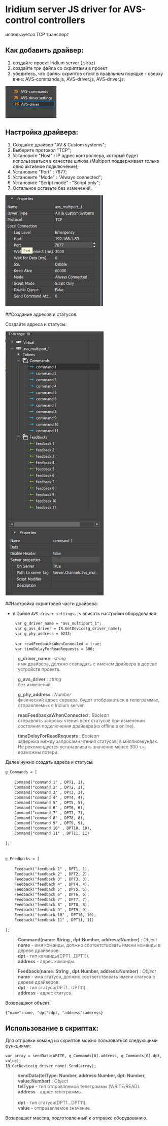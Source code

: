 # Iridium server JS driver for AVS-control controllers 

используется TCP транспорт

## Как добавить драйвер:

1. создайте проект Iridium server (.sirpz)
2. создайте три файла со скриптами в проект
3. убедитесь, что файлы скриптов стоят в правльном порядке - сверху вниз: AVS-commands.js, AVS-driver.js, AVS-driver.js.

<img src="img/scripts.PNG" class="img-responsive" alt=""> </div>


## Настройка драйвера:

1. Создайте драйвер "AV & Custom systems";
2. Выберите протокол "TCP";
3. Установите "Host" : IP адрес контроллера, который будет использоваться в качестве шлюза.(Multiport поддерживает только одно активное подключение);
4. Установите "Port" : 7677;
5. Установите "Mode" : "Always connected";
6. Установите "Script mode" : "Script only";
7. Остальное оставьте без изменений.

<img src="img/driver.PNG" class="img-responsive" alt=""> </div>





##Создание адресов и статусов:<br>

Создайте адреса и статусы:<br>



<img src="img/commands.PNG" class="img-responsive" alt=""> </div>


##Настройка скриптовой части драйвера:<br>

*  в файле `AVS-driver settings.js` вписать настройки оборудования:<br>

		var g_driver_name = "avs_multiport_1";
		var g_avs_driver = IR.GetDevice(g_driver_name);
		var g_phy_address = 6233;

		var readFeedbacksWhenConnected = true;
		var timeDelayForReadRequests = 300;

> **g\_driver\_name** : *string*<br>
> имя драйвера, должно совпадать с именем драйвера в дереве устройств проекта.

> **g\_avs\_driver** : *string*<br>
> без изменений.

> **g\_phy\_address** : *Number*<br>
> физический адрес сервера, будет отображаться в телеграммах, отправляемых с Iridium server.

> **readFeedbacksWhenConnected** : *Boolean*<br>
> отправлять запросы чтения всех статусов при изменении состояния подключения драйвера(из offline в online).

> **timeDelayForReadRequests** : *Boolean*<br>
> задержка между запросами чтения статусов, в миллисекундах. Не рекомендуется устанавливать значение менее 300 т.к. возможны потери.


Далее нужно создать адреса и статусы:<br>
  
	g_Commands = [

    	Command("command 1" , DPT1, 1),
    	Command("command 2" , DPT2, 2),
    	Command("command 3" , DPT3, 3),
    	Command("command 4" , DPT4, 4),
    	Command("command 5" , DPT5, 5),
    	Command("command 6" , DPT6, 6),
    	Command("command 7" , DPT7, 7),
    	Command("command 8" , DPT8, 8),
    	Command("command 9" , DPT9, 9),
    	Command("command 10" , DPT10, 10),
    	Command("command 11" , DPT11, 11)
    
	];


	g_Feedbacks = [

    	Feedback("feedback 1" , DPT1, 1),
    	Feedback("feedback 2" , DPT2, 2),
    	Feedback("feedback 3" , DPT3, 3),
    	Feedback("feedback 4" , DPT4, 4),
    	Feedback("feedback 5" , DPT5, 5),
    	Feedback("feedback 6" , DPT6, 6),
    	Feedback("feedback 7" , DPT7, 7),
    	Feedback("feedback 8" , DPT8, 8),
    	Feedback("feedback 9" , DPT9, 9),
    	Feedback("feedback 10" , DPT10, 10),
    	Feedback("feedback 11" , DPT11, 11)
    
	];
	
> **Command(name: String , dpt:Number, address:Number)** : *Object*<br>
> **name** - имя команды, должно соответствовать имени команды в дереве драйверов.<br>
> **dpt** - тип команды(DPT1...DPT11).<br>
> **address** - адрес команды.<br>

> **Feedback(name: String , dpt:Number, address:Number)** : *Object*<br>
> **name** - имя статуса, должно соответствовать имени статуса в дереве драйверов.<br>
> **dpt** - тип статуса(DPT1...DPT11).<br>
> **address** - адрес статуса.<br>

Возвращают объект: 

	{"name":name, "dpt":dpt, "address":address}


## Использование в скриптах:

Для отправки команд из скриптов можно пользоваться следующими функциями:

	var array = sendData(WRITE, g_Commands[0].address, g_Commands[0].dpt, value);
	IR.GetDevice(g_driver_name).Send(array);
       
> **sendData(telType: Number, address:Number, dpt: Number, value:Number)** : *Object*<br>
> **telType** - тип отправляемой телеграммы (WRITE/READ).<br>
> **address** - адрес телеграммы.<br>   
> **dpt** - тип статуса(DPT1...DPT11).<br>
> **value** - отпраавляемое значение.<br>    

Возвращает массив, подготовленный к отправке оборудованию. 
            